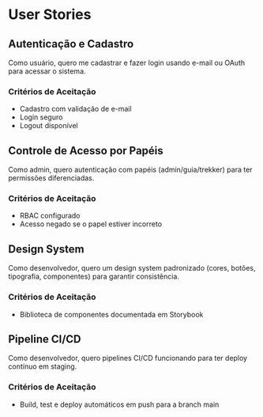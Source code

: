 # User Stories

## Autenticação e Cadastro
Como usuário, quero me cadastrar e fazer login usando e-mail ou OAuth para acessar o sistema.

### Critérios de Aceitação
- Cadastro com validação de e-mail
- Login seguro
- Logout disponível

## Controle de Acesso por Papéis
Como admin, quero autenticação com papéis (admin/guia/trekker) para ter permissões diferenciadas.

### Critérios de Aceitação
- RBAC configurado
- Acesso negado se o papel estiver incorreto

## Design System
Como desenvolvedor, quero um design system padronizado (cores, botões, tipografia, componentes) para garantir consistência.

### Critérios de Aceitação
- Biblioteca de componentes documentada em Storybook

## Pipeline CI/CD
Como desenvolvedor, quero pipelines CI/CD funcionando para ter deploy contínuo em staging.

### Critérios de Aceitação
- Build, test e deploy automáticos em push para a branch main
